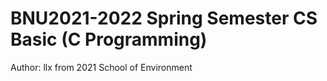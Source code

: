 # BNU2021-2022 Spring Semester CS Basic (C Programming)
Author: llx from 2021 School of Environment
